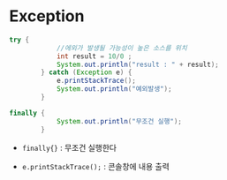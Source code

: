 # Exception

```java
try {
			//에외가 발생될 가능성이 높은 소스를 위치
			int result = 10/0 ;   
			System.out.println("result : " + result);			
		} catch (Exception e) {
   		    e.printStackTrace();
			System.out.println("예외발생");
		}
```

```java
finally {
			System.out.println("무조건 실행");
		}
```

- `finally{}` : 무조건 실행한다 

- `e.printStackTrace();` : 콘솔창에 내용 출력

